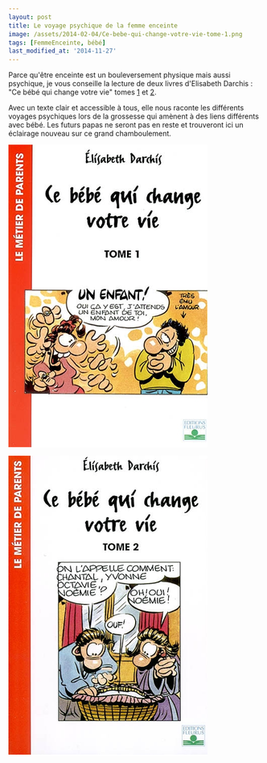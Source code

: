 ```yaml
---
layout: post
title: Le voyage psychique de la femme enceinte
image: /assets/2014-02-04/Ce-bebe-qui-change-votre-vie-tome-1.png
tags: [FemmeEnceinte, bébé]
last_modified_at: '2014-11-27'
---
```


Parce qu'être enceinte est un bouleversement physique mais aussi psychique, je vous conseille la lecture de deux livres d'Elisabeth Darchis : "Ce bébé qui change votre vie" tomes [1](https://livre.fnac.com/a1336630/Elisabeth-Darchis-Ce-bebe-qui-change-votre-vie-t1-le-temps-d-avant-la-naissance) et [2](https://livre.fnac.com/a1336631/Elisabeth-Darchis-Ce-bebe-qui-change-votre-vie-t2-les-premiers-mois-en-famille).

Avec un texte clair et accessible à tous, elle nous raconte les différents voyages psychiques lors de la grossesse qui amènent à des liens différents avec bébé. Les futurs papas ne seront pas en reste et trouveront ici un éclairage nouveau sur ce grand chamboulement.

[![Ce bébé qui change votre vie, tome 1](/assets/2014-02-04/Ce-bebe-qui-change-votre-vie-tome-1.png)](https://livre.fnac.com/a1336630/Elisabeth-Darchis-Ce-bebe-qui-change-votre-vie-t1-le-temps-d-avant-la-naissance)

[![Ce bébé qui change votre vie, tome 2](/assets/2014-02-04/Ce-bebe-qui-change-votre-vie-tome-2.png)](https://livre.fnac.com/a1336631/Elisabeth-Darchis-Ce-bebe-qui-change-votre-vie-t2-les-premiers-mois-en-famille)
